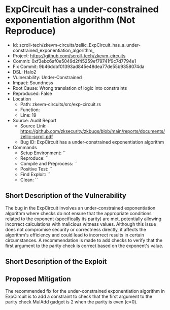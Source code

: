 # ExpCircuit has a under-constrained exponentiation algorithm  (Not Reproduce)

* Id: scroll-tech/zkevm-circuits/zellic_ExpCircuit_has_a_under-constrained_exponentiation_algorithm_
* Project: https://github.com/scroll-tech/zkevm-circuits
* Commit: 0xf3ebc6af0e5049d2f45259ef79741f9c7d7794e1
* Fix Commit: 9b46ddbf01393ad845e48dea77de55b9358074da
* DSL: Halo2
* Vulnerability: Under-Constrained
* Impact: Soundness
* Root Cause: Wrong translation of logic into constraints
* Reproduced: False
* Location
  - Path: zkevm-circuits/src/exp-circuit.rs
  - Function: 
  - Line: 19
* Source: Audit Report
  - Source Link: https://github.com/zksecurity/zkbugs/blob/main/reports/documents/zellic-scroll.pdf
  - Bug ID: ExpCircuit has a under-constrained exponentiation algorithm 
* Commands
  - Setup Environment: ``
  - Reproduce: ``
  - Compile and Preprocess: ``
  - Positive Test: ``
  - Find Exploit: ``
  - Clean: ``

## Short Description of the Vulnerability

The bug in the ExpCircuit involves an under-constrained exponentiation algorithm where checks do not ensure that the appropriate conditions related to the exponent (specifically its parity) are met, potentially allowing incorrect calculations with malicious witness values. Although this issue does not compromise security or correctness directly, it affects the algorithm's efficiency and could lead to incorrect results in certain circumstances. A recommendation is made to add checks to verify that the first argument to the parity check is correct based on the exponent's value.

## Short Description of the Exploit



## Proposed Mitigation

The recommended fix for the under-constrained exponentiation algorithm in ExpCircuit is to add a constraint to check that the first argument to the parity check MulAdd gadget is 2 when the parity is even (c=0).

